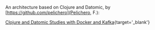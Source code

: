 

An architecture based on Clojure and Datomic, by [https://github.com/pelichero](Pelichero, F.):

[Clojure and Datomic Studies with Docker and Kafka](https://github.com/pelichero/code4nimbus){target='_blank'}

